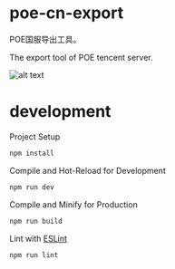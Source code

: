 # poe-cn-export
POE国服导出工具。

The export tool of POE tencent server.

![alt text](https://github.com/me1ting/exporter-of-exile-cn/blob/master/preview.png?raw=true "Title")

# development

Project Setup
```sh
npm install
```

Compile and Hot-Reload for Development
```sh
npm run dev
```

Compile and Minify for Production
```sh
npm run build
```

Lint with [ESLint](https://eslint.org/)
```sh
npm run lint
```
